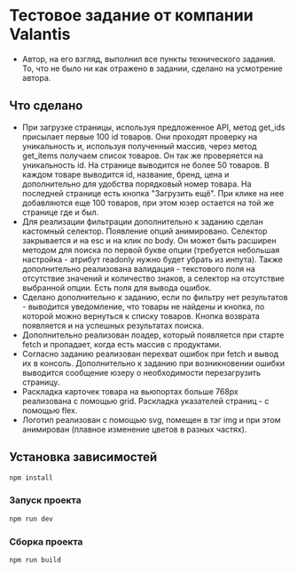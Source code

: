 # Тестовое задание от компании Valantis

* Автор, на его взгляд, выполнил все пункты технического задания. То, что не было ни как отражено в задании, сделано на усмотрение автора.

## Что сделано

* При загрузке страницы, используя предложенное API, метод get_ids присылает первые 100 id товаров. Они проходят проверку на уникальность и, используя полученный массив, через метод get_items получаем список товаров. Он так же проверяется на уникальность id. На странице выводится не более 50 товаров. В каждом товаре выводится id, название, бренд, цена и дополнительно для удобства порядковый номер товара. На последней странице есть кнопка "Загрузить ещё". При клике на нее добавляются еще 100 товаров, при этом юзер остается на той же странице где и был. 
* Для реализации фильтрации дополнительно к заданию сделан кастомный селектор. Появление опций анимировано. Селектор закрывается и на esc и на клик по body. Он может быть расширен методом для поиска по первой букве опции (требуется небольшая настройка - атрибут readonly нужно будет убрать из инпута). Также дополнительно реализована валидация - текстового поля на отсутствие значений и количество знаков, а селектор на отсутствие выбранной опции. Есть поля для вывода ошибок.
* Сделано дополнительно к заданию, если по фильтру нет результатов - выводится уведомление, что товары не найдены и кнопка, по которой можно вернуться к списку товаров. Кнопка возврата появляется  и на успешных результатах поиска.
* Дополнительно реализован лоадер, который появляется при старте fetch и пропадает, когда есть массив с продуктами. 
* Согласно заданию реализован перехват ошибок при fetch и вывод их в консоль. Дополнительно к заданию при возникновении ошибки выводится сообщение юзеру о необходимости перезагрузить страницу.
* Раскладка карточек товара на вьюпортах больше 768px реализована с помощью grid. Раскладка указателей страниц - с помощью flex.
* Логотип реализован с помощью svg, помещен в тэг img и при этом анимирован (плавное изменение цветов в разных частях).

## Установка зависимостей

```sh
npm install
```

### Запуск проекта

```sh
npm run dev
```

### Сборка проекта

```sh
npm run build
```
